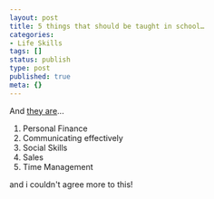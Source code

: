 ```yaml
---
layout: post
title: 5 things that should be taught in school…
categories:
- Life Skills
tags: []
status: publish
type: post
published: true
meta: {}
---
```

And <a href="http://briankim.net/blog/2007/03/top-5-things-that-should-be-taught-in-every-school/">they are</a>...
<ol>
	<li>Personal Finance</li>
	<li>Communicating effectively</li>
	<li>Social Skills</li>
	<li>Sales</li>
	<li>Time Management</li>
</ol>
and i couldn't agree more to this!
